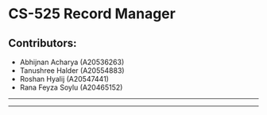 # CS-525 Record Manager

## Contributors:

- Abhijnan Acharya (A20536263)
- Tanushree Halder (A20554883)
- Roshan Hyalij (A20547441)
- Rana Feyza Soylu (A20465152)

- ---

---
